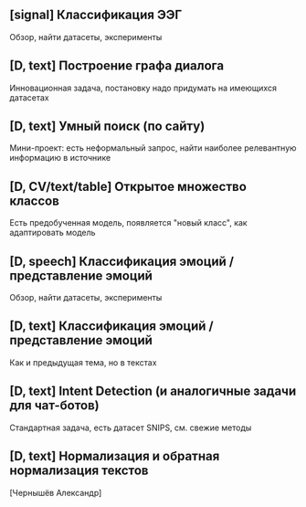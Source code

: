
## [signal] Классификация ЭЭГ

Обзор, найти датасеты, эксперименты

## [D, text] Построение графа диалога

Инновационная задача, постановку надо придумать на имеющихся датасетах

## [D, text] Умный поиск (по сайту)

Мини-проект: есть неформальный запрос, найти наиболее релевантную информацию в источнике

## [D, CV/text/table] Открытое множество классов

Есть предобученная модель, появляется "новый класс", как адаптировать модель

## [D, speech] Классификация эмоций / представление эмоций

Обзор, найти датасеты, эксперименты

## [D, text] Классификация эмоций / представление эмоций

Как и предыдущая тема, но в текстах

## [D, text] Intent Detection (и аналогичные задачи для чат-ботов)

Стандартная задача, есть датасет SNIPS, см. свежие методы

## [D, text] Нормализация и обратная нормализация текстов

[Чернышёв Александр]

